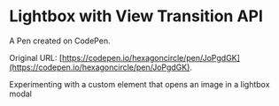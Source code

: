 # Lightbox with View Transition API

A Pen created on CodePen.

Original URL: [https://codepen.io/hexagoncircle/pen/JoPgdGK](https://codepen.io/hexagoncircle/pen/JoPgdGK).

Experimenting with a custom element that opens an image in a lightbox modal